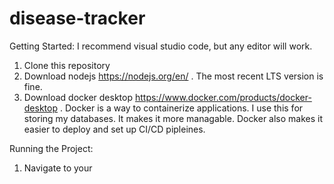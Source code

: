 # disease-tracker

Getting Started:
I recommend visual studio code, but any editor will work.

1. Clone this repository
2. Download nodejs https://nodejs.org/en/ . The most recent LTS version is fine.
3. Download docker desktop https://www.docker.com/products/docker-desktop . Docker is a way to containerize applications. I use this for storing my databases. It makes it more managable. Docker also makes it easier to deploy and set up CI/CD pipleines.


Running the Project:
1. Navigate to your 

